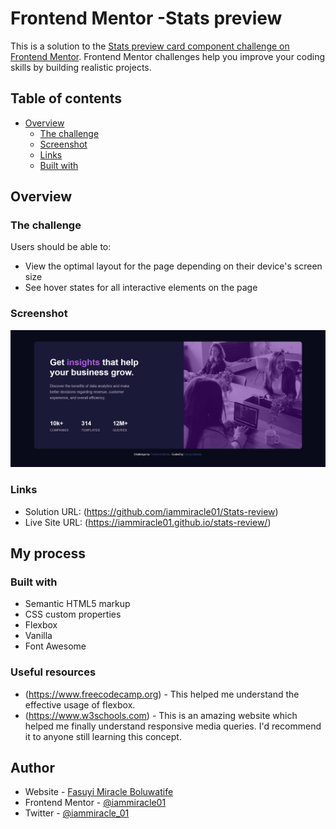 # Frontend Mentor -Stats preview

This is a solution to the [Stats preview card component challenge on Frontend Mentor](https://www.frontendmentor.io/challenges/stats-preview-card-component-8JqbgoU62). Frontend Mentor challenges help you improve your coding skills by building realistic projects. 

## Table of contents

- [Overview](#overview)
  - [The challenge](#the-challenge)
  - [Screenshot](#screenshot)
  - [Links](#links)
  - [Built with](#built-with)

## Overview

### The challenge

Users should be able to:

- View the optimal layout for the page depending on their device's screen size
- See hover states for all interactive elements on the page

### Screenshot

![](./screenshot.png)

### Links

- Solution URL: (https://github.com/iammiracle01/Stats-review)
- Live Site URL: (https://iammiracle01.github.io/stats-review/)

## My process

### Built with

- Semantic HTML5 markup
- CSS custom properties
- Flexbox
- Vanilla
- Font Awesome

### Useful resources

- (https://www.freecodecamp.org) - This helped me understand the effective usage of flexbox.
- (https://www.w3schools.com) - This is an amazing website which helped me finally understand responsive media queries. I'd recommend it to anyone still learning this concept.

## Author

- Website - [Fasuyi Miracle Boluwatife](https://github.com/iammiracle01)
- Frontend Mentor - [@iammiracle01](https://www.frontendmentor.io/profile/iammiracle01)
- Twitter - [@iammiracle_01](https://www.twitter.com/iammiracle_01)
